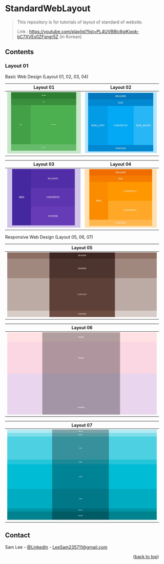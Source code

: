 # StandardWebLayout
> This repository is for tutorials of layout of standard of website.
>
> Link : https://youtube.com/playlist?list=PL4UVBBIc6giKixok-bC7XVEx0ZFsngr5Z (in Korean)

<!-- CONTENTS -->
## Contents

### Layout 01

Basic Web Design (Layout 01, 02, 03, 04)

| Layout 01                 | Layout 02                |
|---------------------|-----------------------|
| ![](./image/StandardWeb_Layout01.jpg) | ![](./image/StandardWeb_Layout02.jpg) |

| Layout 03                 | Layout 04                |
|---------------------|-----------------------|
| ![](./image/StandardWeb_Layout03.jpg) | ![](./image/StandardWeb_Layout04.jpg) |

Responsive Web Design (Layout 05, 06, 07)

| Layout 05                |
|---------------------|
| ![](./image/StandardWeb_Layout05.jpg) |

| Layout 06                 |
|---------------------|
| ![](./image/StandardWeb_Layout06.jpg) |

| Layout 07                |
|---------------------|
| ![](./image/StandardWeb_Layout07.jpg) |


<!-- CONTACT -->
## Contact

Sam Lee - [@LinkedIn](https://www.linkedin.com/in/sam-lee-343862155/) - LeeSam235711@gmail.com


<p align="right">(<a href="#top">back to top</a>)</p>
